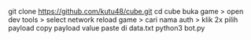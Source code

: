 git clone https://github.com/kutu48/cube.git
cd cube
buka game > open dev tools > select network
reload game > cari nama auth > klik 2x
pilih payload copy payload value paste di data.txt
python3 bot.py
